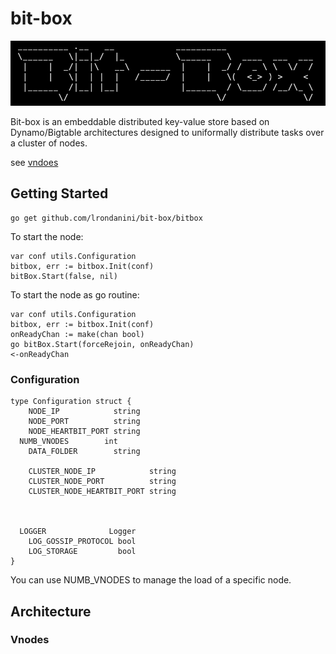 

# bit-box

<img src="graffitiLogo.png" alt="bit-box" width="600"/>


Bit-box is an embeddable distributed key-value store based on Dynamo/Bigtable architectures designed to uniformally distribute tasks over a cluster of nodes.

see [vndoes](###Vnodes)

## Getting Started

```
go get github.com/lrondanini/bit-box/bitbox
```

To start the node:

```
var conf utils.Configuration
bitbox, err := bitbox.Init(conf)
bitBox.Start(false, nil)
```

To start the node as go routine:

```
var conf utils.Configuration
bitbox, err := bitbox.Init(conf)
onReadyChan := make(chan bool)
go bitBox.Start(forceRejoin, onReadyChan)
<-onReadyChan
```

### Configuration

```
type Configuration struct {
	NODE_IP            string
	NODE_PORT          string
	NODE_HEARTBIT_PORT string
  NUMB_VNODES        int
	DATA_FOLDER        string

	CLUSTER_NODE_IP            string
	CLUSTER_NODE_PORT          string
	CLUSTER_NODE_HEARTBIT_PORT string

	

  LOGGER              Logger
	LOG_GOSSIP_PROTOCOL bool
	LOG_STORAGE         bool
}
```

You can use NUMB_VNODES to manage the load of a specific node. 

## Architecture

### Vnodes

<!-- 
<-onReadyChan
ev := bitBox.SubscribeTo("dogs")
fmt.Println("Subscribed to dogs")
for {
  e := <-ev
  fmt.Println(e.ToString())
}
-->